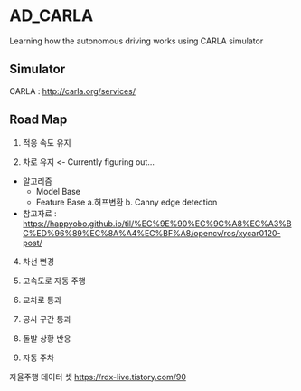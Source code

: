 # AD_CARLA
Learning how the autonomous driving works using CARLA simulator

## Simulator
CARLA : http://carla.org/services/

## Road Map
1. 적응 속도 유지

2. 차로 유지 <- Currently figuring out...
  + 알고리즘
    + Model Base
    + Feature Base
      a.허프변환
      b. Canny edge detection
  + 참고자료 : https://happyobo.github.io/til/%EC%9E%90%EC%9C%A8%EC%A3%BC%ED%96%89%EC%8A%A4%EC%BF%A8/opencv/ros/xycar0120-post/

4. 차선 변경

5. 고속도로 자동 주행

6. 교차로 통과

7. 공사 구간 통과

8. 돌발 상황 반응

8. 자동 주차

자율주행 데이터 셋
https://rdx-live.tistory.com/90
